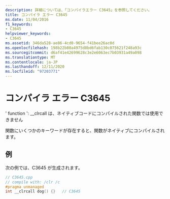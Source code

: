 ```yaml
---
description: 詳細については、「コンパイラエラー C3645」を参照してください。
title: コンパイラ エラー C3645
ms.date: 11/04/2016
f1_keywords:
- C3645
helpviewer_keywords:
- C3645
ms.assetid: 346da528-ae86-4cd0-9654-f41bee26ac0d
ms.openlocfilehash: 198b22b80a4975d8bd6fab130c075621f248a93c
ms.sourcegitcommit: d6af41e42699628c3e2e6063ec7b03931a49a098
ms.translationtype: MT
ms.contentlocale: ja-JP
ms.lasthandoff: 12/11/2020
ms.locfileid: "97203771"
---
```

# <a name="compiler-error-c3645"></a>コンパイラ エラー C3645

' function ': __clrcall は、ネイティブコードにコンパイルされた関数では使用できません

関数にいくつかのキーワードが存在すると、関数がネイティブにコンパイルされます。

## <a name="example"></a>例

次の例では、C3645 が生成されます。

```cpp
// C3645.cpp
// compile with: /clr /c
#pragma unmanaged
int __clrcall dog() {}   // C3645
```

